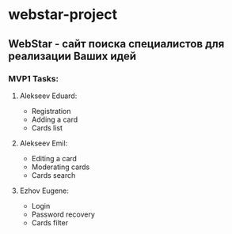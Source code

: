 # webstar-project
## WebStar - сайт поиска специалистов для реализации Ваших идей
### MVP1 Tasks:

1. Alekseev Eduard:
   - Registration
   - Adding a card
   - Cards list

2. Alekseev Emil:
   - Editing a card
   - Moderating cards
   - Cards search

3. Ezhov Eugene:
   - Login
   - Password recovery
   - Cards filter
